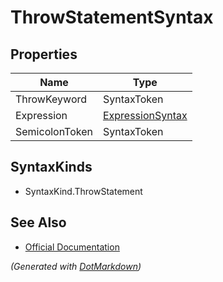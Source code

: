 # ThrowStatementSyntax

## Properties

| Name           | Type                                    |
| -------------- | --------------------------------------- |
| ThrowKeyword   | SyntaxToken                             |
| Expression     | [ExpressionSyntax](ExpressionSyntax.md) |
| SemicolonToken | SyntaxToken                             |

## SyntaxKinds

* SyntaxKind\.ThrowStatement

## See Also

* [Official Documentation](https://docs.microsoft.com/en-us/dotnet/api/microsoft.codeanalysis.csharp.syntax.throwstatementsyntax)


*\(Generated with [DotMarkdown](http://github.com/JosefPihrt/DotMarkdown)\)*